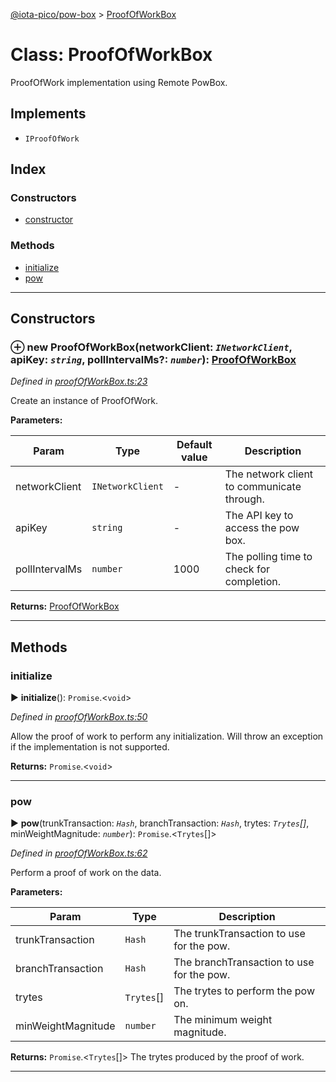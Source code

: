 [@iota-pico/pow-box](../README.md) > [ProofOfWorkBox](../classes/proofofworkbox.md)



# Class: ProofOfWorkBox


ProofOfWork implementation using Remote PowBox.

## Implements

* `IProofOfWork`

## Index

### Constructors

* [constructor](proofofworkbox.md#constructor)


### Methods

* [initialize](proofofworkbox.md#initialize)
* [pow](proofofworkbox.md#pow)



---
## Constructors
<a id="constructor"></a>


### ⊕ **new ProofOfWorkBox**(networkClient: *`INetworkClient`*, apiKey: *`string`*, pollIntervalMs?: *`number`*): [ProofOfWorkBox](proofofworkbox.md)


*Defined in [proofOfWorkBox.ts:23](https://github.com/iotaeco/iota-pico-pow-box/blob/3311146/src/proofOfWorkBox.ts#L23)*



Create an instance of ProofOfWork.


**Parameters:**

| Param | Type | Default value | Description |
| ------ | ------ | ------ | ------ |
| networkClient | `INetworkClient`  | - |   The network client to communicate through. |
| apiKey | `string`  | - |   The API key to access the pow box. |
| pollIntervalMs | `number`  | 1000 |   The polling time to check for completion. |





**Returns:** [ProofOfWorkBox](proofofworkbox.md)

---


## Methods
<a id="initialize"></a>

###  initialize

► **initialize**(): `Promise`.<`void`>



*Defined in [proofOfWorkBox.ts:50](https://github.com/iotaeco/iota-pico-pow-box/blob/3311146/src/proofOfWorkBox.ts#L50)*



Allow the proof of work to perform any initialization. Will throw an exception if the implementation is not supported.




**Returns:** `Promise`.<`void`>





___

<a id="pow"></a>

###  pow

► **pow**(trunkTransaction: *`Hash`*, branchTransaction: *`Hash`*, trytes: *`Trytes`[]*, minWeightMagnitude: *`number`*): `Promise`.<`Trytes`[]>



*Defined in [proofOfWorkBox.ts:62](https://github.com/iotaeco/iota-pico-pow-box/blob/3311146/src/proofOfWorkBox.ts#L62)*



Perform a proof of work on the data.


**Parameters:**

| Param | Type | Description |
| ------ | ------ | ------ |
| trunkTransaction | `Hash`   |  The trunkTransaction to use for the pow. |
| branchTransaction | `Hash`   |  The branchTransaction to use for the pow. |
| trytes | `Trytes`[]   |  The trytes to perform the pow on. |
| minWeightMagnitude | `number`   |  The minimum weight magnitude. |





**Returns:** `Promise`.<`Trytes`[]>
The trytes produced by the proof of work.






___


